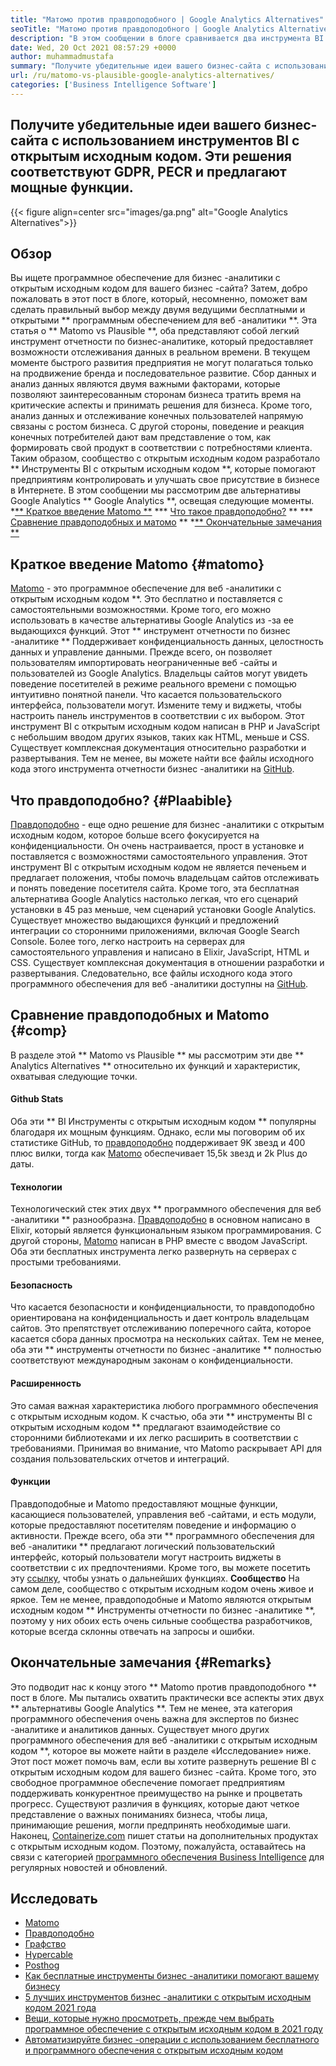 ```yaml
---
title: "Матомо против правдоподобного | Google Analytics Alternatives" 
seoTitle: "Матомо против правдоподобного | Google Analytics Alternatives" 
description: "В этом сообщении в блоге сравнивается два инструмента BI с открытым исходным кодом, которые считаются альтернативами Google Analytics. Оба программного обеспечения бесплатны и самостоятельно." 
date: Wed, 20 Oct 2021 08:57:29 +0000
author: muhammadmustafa
summary: "Получите убедительные идеи вашего бизнес-сайта с использованием инструментов BI с открытым исходным кодом. Эти решения соответствуют GDPR, PECR и предлагают мощные функции." 
url: /ru/matomo-vs-plausible-google-analytics-alternatives/
categories: ['Business Intelligence Software']
---
```


## Получите убедительные идеи вашего бизнес-сайта с использованием инструментов BI с открытым исходным кодом. Эти решения соответствуют GDPR, PECR и предлагают мощные функции.

{{< figure align=center src="images/ga.png" alt="Google Analytics Alternatives">}}


## Обзор
Вы ищете программное обеспечение для бизнес -аналитики с открытым исходным кодом для вашего бизнес -сайта? Затем, добро пожаловать в этот пост в блоге, который, несомненно, поможет вам сделать правильный выбор между двумя ведущими бесплатными и открытыми ** программным обеспечением для веб -аналитики **. Эта статья о ** Matomo vs Plausible **, оба представляют собой легкий инструмент отчетности по бизнес-аналитике, который предоставляет возможности отслеживания данных в реальном времени. В текущем моменте быстрого развития предприятия не могут полагаться только на продвижение бренда и последовательное развитие. Сбор данных и анализ данных являются двумя важными факторами, которые позволяют заинтересованным сторонам бизнеса тратить время на критические аспекты и принимать решения для бизнеса. Кроме того, анализ данных и отслеживание конечных пользователей напрямую связаны с ростом бизнеса.
С другой стороны, поведение и реакция конечных потребителей дают вам представление о том, как формировать свой продукт в соответствии с потребностями клиента. Таким образом, сообщество с открытым исходным кодом разработало ** Инструменты BI с открытым исходным кодом **, которые помогают предприятиям контролировать и улучшать свое присутствие в бизнесе в Интернете. В этом сообщении мы рассмотрим две альтернативы Google Analytics ** Google Analytics **, освещая следующие моменты.
  *[** Краткое введение Matomo **][1]
  *** [Что такое правдоподобно?][2] **
  *** [Сравнение правдоподобных и матомо][3] **
  *[** Окончательные замечания **][4]

## Краткое введение Matomo {#matomo}
[Matomo][5] - это программное обеспечение для веб -аналитики с открытым исходным кодом **. Это бесплатно и поставляется с самостоятельными возможностями. Кроме того, его можно использовать в качестве альтернативы Google Analytics из -за ее выдающихся функций. Этот ** инструмент отчетности по бизнес -аналитике ** Поддерживает конфиденциальность данных, целостность данных и управление данными. Прежде всего, он позволяет пользователям импортировать неограниченные веб -сайты и пользователей из Google Analytics. Владельцы сайтов могут увидеть поведение посетителей в режиме реального времени с помощью интуитивно понятной панели. Что касается пользовательского интерфейса, пользователи могут. Измените тему и виджеты, чтобы настроить панель инструментов в соответствии с их выбором. Этот инструмент BI с открытым исходным кодом написан в PHP и JavaScript с небольшим вводом других языков, таких как HTML, меньше и CSS. Существует комплексная документация относительно разработки и развертывания. Тем не менее, вы можете найти все файлы исходного кода этого инструмента отчетности бизнес -аналитики на [GitHub][6].

## Что правдоподобно? {#Plaabible}
[Правдоподобно][7] - еще одно решение для бизнес -аналитики с открытым исходным кодом, которое больше всего фокусируется на конфиденциальности. Он очень настраивается, прост в установке и поставляется с возможностями самостоятельного управления. Этот инструмент BI с открытым исходным кодом не является печеньем и предлагает положения, чтобы помочь владельцам сайтов отслеживать и понять поведение посетителя сайта. Кроме того, эта бесплатная альтернатива Google Analytics настолько легкая, что его сценарий установки в 45 раз меньше, чем сценарий установки Google Analytics. Существует множество выдающихся функций и предложений интеграции со сторонними приложениями, включая Google Search Console. Более того, легко настроить на серверах для самостоятельного управления и написано в Elixir, JavaScript, HTML и CSS. Существует комплексная документация в отношении разработки и развертывания. Следовательно, все файлы исходного кода этого программного обеспечения для веб -аналитики доступны на [GitHub][8].

## Сравнение правдоподобных и Matomo {#comp}
В разделе этой ** Matomo vs Plausible ** мы рассмотрим эти две ** Analytics Alternatives ** относительно их функций и характеристик, охватывая следующие точки.

#### Github Stats
Оба эти ** BI Инструменты с открытым исходным кодом ** популярны благодаря их мощным функциям. Однако, если мы поговорим об их статистике GitHub, то [правдоподобно][7] поддерживает 9K звезд и 400 плюс вилки, тогда как [Matomo][5] обеспечивает 15,5k звезд и 2k Plus до даты.

#### Технологии
Технологический стек этих двух ** программного обеспечения для веб -аналитики ** разнообразна. [Правдоподобно][7] в основном написано в Elixir, который является функциональным языком программирования. С другой стороны, [Matomo][5] написан в PHP вместе с вводом JavaScript. Оба эти бесплатных инструмента легко развернуть на серверах с простыми требованиями.

#### Безопасность
Что касается безопасности и конфиденциальности, то правдоподобно ориентирована на конфиденциальность и дает контроль владельцам сайтов. Это препятствует отслеживанию поперечного сайта, которое касается сбора данных просмотра на нескольких сайтах. Тем не менее, оба эти ** инструменты отчетности по бизнес -аналитике ** полностью соответствуют международным законам о конфиденциальности.

#### Расширенность
Это самая важная характеристика любого программного обеспечения с открытым исходным кодом. К счастью, оба эти ** инструменты BI с открытым исходным кодом ** предлагают взаимодействие со сторонними библиотеками и их легко расширить в соответствии с требованиями. Принимая во внимание, что Matomo раскрывает API для создания пользовательских отчетов и интеграций.

#### Функции
Правдоподобные и Matomo предоставляют мощные функции, касающиеся пользователей, управления веб -сайтами, и есть модули, которые предоставляют посетителям поведение и информацию о активности. Прежде всего, оба эти ** программного обеспечения для веб -аналитики ** предлагают логический пользовательский интерфейс, который пользователи могут настроить виджеты в соответствии с их предпочтениями. Кроме того, вы можете посетить эту [ссылку][9], чтобы узнать о дальнейших функциях.
**Сообщество**
На самом деле, сообщество с открытым исходным кодом очень живое и яркое. Тем не менее, правдоподобные и Matomo являются открытым исходным кодом ** Инструменты отчетности по бизнес -аналитике **, поэтому у них обоих есть очень сильные сообщества разработчиков, которые всегда склонны отвечать на запросы и ошибки.

## Окончательные замечания {#Remarks}
Это подводит нас к концу этого ** Matomo против правдоподобного ** пост в блоге. Мы пытались охватить практически все аспекты этих двух ** альтернативы Google Analytics **. Тем не менее, эта категория программного обеспечения очень важна для экспертов по бизнес -аналитике и аналитиков данных. Существует много других программного обеспечения для веб -аналитики с открытым исходным кодом **, которое вы можете найти в разделе «Исследование» ниже. Этот пост может помочь вам, если вы хотите развернуть решение BI с открытым исходным кодом для вашего бизнес -сайта. Кроме того, это свободное программное обеспечение помогает предприятиям поддерживать конкурентное преимущество на рынке и процветать прогресс. Существуют различия в функциях, которые дают четкое представление о важных пониманиях бизнеса, чтобы лица, принимающие решения, могли предпринять необходимые шаги.
Наконец, [Containerize.com][10] пишет статьи на дополнительных продуктах с открытым исходным кодом. Поэтому, пожалуйста, оставайтесь на связи с категорией [программного обеспечения Business Intelligence][9] для регулярных новостей и обновлений.

## Исследовать
  * [Matomo][11]
  * [Правдоподобно][12]
  * [Графство][13]
  * [Hypercable][14]
  * [Posthog][15]
  * [Как бесплатные инструменты бизнес -аналитики помогают вашему бизнесу][16]
  * [5 лучших инструментов бизнес -аналитики с открытым исходным кодом 2021 года][17]
  * [Вещи, которые нужно просмотреть, прежде чем выбрать программное обеспечение с открытым исходным кодом в 2021 году][18]
  * [Автоматизируйте бизнес -операции с использованием бесплатного и программного обеспечения с открытым исходным кодом][19]

  
[1]: #Matomo
[2]: #Plausible
[3]: #comp
[4]: #remarks
[5]: https://products.containerize.com/business-intelligence/matomo/
[6]: https://github.com/matomo-org/matomo
[7]: https://products.containerize.com/business-intelligence/plausible/
[8]: https://github.com/plausible/analytics
[9]: https://products.containerize.com/business-intelligence/
[10]: https://www.containerize.com/
[11]: https://products.containerize.com/business-intelligence/matomo
[12]: https://products.containerize.com/business-intelligence/plausible
[13]: https://products.containerize.com/business-intelligence/countly
[14]: https://products.containerize.com/business-intelligence/hypercable
[15]: https://products.containerize.com/business-intelligence/posthog
[16]: https://blog.containerize.com/2021/03/12/how-free-business-analytics-tools-assist-your-business/
[17]: https://blog.containerize.com/business-intelligence-software/top-5-open-source-business-intelligence-solutions-of-2021/
[18]: https://blog.containerize.com/cmdb-software/things-to-review-before-opting-open-source-software-in-2021/
[19]: https://blog.containerize.com/blogging/automate-business-operations-using-open-source-software/
